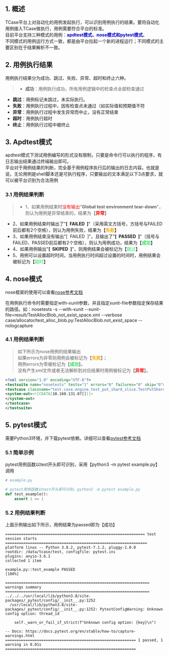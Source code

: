 
## **1. 概述**

TCase平台上对自动化的用例发起执行，可以识别用例执行的结果。要将自动化用例接入TCase做执行，用例需要符合平台的标准。  
目前平台支持三种模式的用例：<font color="#0000cb">**apdtest模式、nose模式和pytest模式**</font>。  
不同模式的用例运行方式一致，都是由平台拉起一个新的进程运行；不同模式的主要区别在于结果解析不一致。

## **2. 用例执行结果**

用例执行结果分为成功、跳过、失败、异常、超时和终止六种。

> - **成功**：用例执行成功，所有用例逻辑中的检查点全部检查通过
- **跳过**：用例标记未跳过，未实际执行。
- **失败**：用例执行过程中，因有检查点未通过（如实际值和预期值不符
- **异常**：用例执行过程中发生异常而中止，没有正常结束
- **超时**：用例执行超时
- **终止**：用例执行过程中被终止


## **3. Apdtest模式**

apdtest模式下测试用例编写的形式没有限制，只要是命令行可以执行的程序，有日志输出结果通过终端输出即可。  
平台对于用例结果的判断，完全基于用例程序执行后的输出的日志内容。也就是说，无论用例是shell脚本还是可执行程序，只要输出的文本满足以下3点要求，就可以被平台识别为合法用例

### 3.1 用例结果判断

> - 1、如果用例结束时<font color=red>没有输出</font>"**Global test environment tear-down**"，则认为用例是异常结束的，结果为【<font color=red>**异常**</font>】
- 2、如果用例结束时输出了"**[  FAILED  ]**"（采用英文方括号，方括号与FAILED前后都有2个空格），则认为用例失败，结果为【<font color=orange>**失败**</font>】
- 3、如果用例结束没有输出"[  FAILED  ]"，且输出了"**[  PASSED  ]**"（括号与FAILED、PASSED前后都有2个空格），则认为用例成功，结果为【<font color=#21e24f>**成功**</font>】
- 4、如果用例输出"**[  SKIPED  ]**"，则用例结果会被标记为【<font color=#21e24f>跳过</font>】
- 5、用例可以设置超时时间，当用例执行时间超过设置的时间时，用例结果会被标记为【<font color=#21e24f>超时</font>】


## **4. nose模式**

nose框架的使用可以查看[nose参考文档](https://nose.readthedocs.io/en/latest/)

在用例执行命令时需要指定with-xunit参数，并且指定xunit-file参数指定保存结果的路径。如：nosetests -s --with-xunit --xunit-file=result/TestAllocBlob_not_exist_space.xml --verbose case/allocator/test_alloc_blob.py:TestAllocBlob.not_exist_space --nologcapture


### 4.1 用例结果判断

>如下所示为nose用例的结果输出  
>如果errors为非零则用例会被标记为【<font color=orange>**失败**</font>】；  
>用例errors为零被标记为【<font color=#21e24f>**成功**</font>】。  
>没有产生xml文件或者无法解析到对应结果时用例被标记为【<font color=red>**异常**</font>】。

```xml
<?xml version="1.0" encoding="UTF-8"?>
<testsuite name="nosetests" tests="1" errors="0" failures="0" skip="0">
<testcase classname="test.case.engine.test_put_shard_slice.TestPutShardSlice" name="test_delay_to_put_slice" time="69.420">
<system-out><![CDATA[10.160.131.87[]]]>
</system-out>
</testcase>
</testsuite>
```

## 5. pytest模式

需要Python3环境，并下载pytest依赖。详细可以查看[pytest参考文档](https://docs.pytest.org/en/7.3.x/getting-started.html)

### 5.1 简单示例

pytest用例函数以test开头即可识别，采用【python3 -m pytest example.py】调用

```python
# example.py

# pytest用例函数以test开头即可识别，python3 -m pytest example.py
def test_example():
    assert 1 == 1
```

### 5.2 用例结果判断

上面示例输出如下所示，用例结果为passed即为【成功】
```
============================================================== test session starts ===============================================================
platform linux -- Python 3.8.2, pytest-7.1.2, pluggy-1.0.0
rootdir: /data/tcase/test, configfile: pytest.ini
plugins: anyio-3.6.1
collected 1 item                                                                                                                                 

example.py::test_example PASSED                                                                                                            [100%]

================================================================ warnings summary ================================================================
../../../usr/local/lib/python3.8/site-packages/_pytest/config/__init__.py:1252
  /usr/local/lib/python3.8/site-packages/_pytest/config/__init__.py:1252: PytestConfigWarning: Unknown config option: thread_id
  
    self._warn_or_fail_if_strict(f"Unknown config option: {key}\n")

-- Docs: https://docs.pytest.org/en/stable/how-to/capture-warnings.html
========================================================== 1 passed, 1 warning in 0.01s ==========================================================
```

